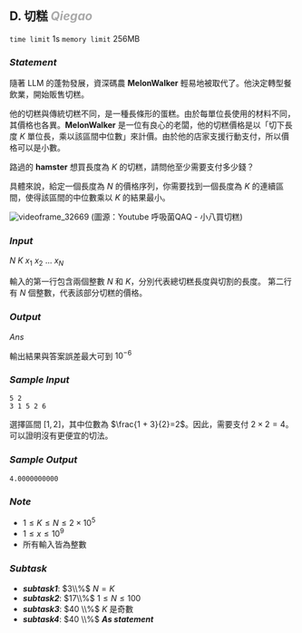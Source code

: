 ## **D. 切糕** ***<font color = '#AAAAAA'> Qiegao </font>***

`time limit` 1s
`memory limit` 256MB

### ***Statement***
隨著 LLM 的蓬勃發展，資深碼農 **MelonWalker** 輕易地被取代了。他決定轉型餐飲業，開始販售切糕。

他的切糕與傳統切糕不同，是一種長條形的蛋糕。由於每單位長使用的材料不同，其價格也各異。**MelonWalker** 是一位有良心的老闆，他的切糕價格是以「切下長度 $K$ 單位長，乘以該區間中位數」來計價。由於他的店家支援行動支付，所以價格可以是小數。

路過的 **hamster** 想買長度為 $K$ 的切糕，請問他至少需要支付多少錢？

具體來說，給定一個長度為 $N$ 的價格序列，你需要找到一個長度為 $K$ 的連續區間，使得該區間的中位數乘以 $K$ 的結果最小。

![videoframe_32669](https://hackmd.io/_uploads/rkNQK538eg.png)
(圖源：Youtube 呼吸菌QAQ - 小八買切糕)

### ***Input***
$N\ K$
$x_1\ x_2\ \ldots\ x_N$

輸入的第一行包含兩個整數 $N$ 和 $K$，分別代表總切糕長度與切割的長度。
第二行有 $N$ 個整數，代表該部分切糕的價格。

### ***Output***
$Ans$

輸出結果與答案誤差最大可到 $10^{-6}$

<div class = 'page' />

### ***Sample Input***
```
5 2
3 1 5 2 6
```
選擇區間 $[1, 2]$，其中位數為 $\frac{1 + 3}{2}=2$。因此，需要支付 $2 \times 2 = 4$。可以證明沒有更便宜的切法。

### ***Sample Output***
```
4.0000000000
```


### ***Note***
* $1 \leq K \leq N \leq 2\times10^5$
* $1 \leq x \leq 10^9$
* 所有輸入皆為整數

### ***Subtask***
- ***subtask1***: $3\\%$ $N = K$
- ***subtask2***: $17\\%$ $1 \leq N \leq 100$
- ***subtask3***: $40 \\%$ $K$ 是奇數
- ***subtask4***: $40 \\%$ ***As statement***
